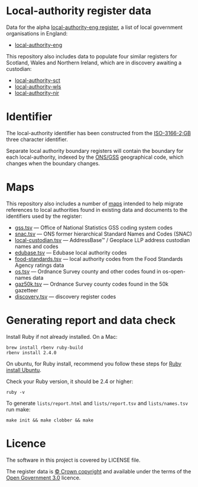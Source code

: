 # Local-authority register data

Data for the alpha [local-authority-eng register](http://local-authority-eng.alpha.openregister.org),
a list of local government organisations in England:

- [local-authority-eng](data/local-authority-eng/local-authorities.tsv)

This repository also includes data to populate four similar registers for Scotland, Wales and Northern Ireland, which are in discovery awaiting a custodian:

- [local-authority-sct](data/local-authority-sct/local-authorities.tsv)
- [local-authority-wls](data/local-authority-sct/local-authorities.tsv)
- [local-authority-nir](data/local-authority-nir/local-authorities.tsv)

# Identifier

The local-authority identifier has been constructed from the [ISO-3166-2;GB](https://en.wikipedia.org/wiki/ISO_3166-2:GB) three character identifier.

Separate local authority boundary registers will contain the boundary for each local-authority,
indexed by the [ONS/GSS](https://en.wikipedia.org/wiki/ONS_coding_system) geographical code, which changes when the boundary changes.

# Maps

This repository also includes a number of [maps](maps) intended to help migrate references to local authorities found in existing data and documents to the identifiers used by the register:

- [gss.tsv](maps/gss.tsv) — Office of National Statistics GSS coding system codes
- [snac.tsv](maps/snac.tsv) — ONS former hierarchical Standard Names and Codes (SNAC)
- [local-custodian.tsv](maps/local-custodian.tsv) — AddressBase™ / Geoplace LLP address custodian names and codes
- [edubase.tsv](maps/edubase.tsv) — Edubase local authority codes
- [food-standards.tsv](maps/food-standards.tsv) — local authority codes from the Food Standards Agency ratings data
- [os.tsv](maps/os.tsv) — Ordnance Survey county and other codes found in os-open-names data
- [gaz50k.tsv](maps/gaz50k.tsv) — Ordnance Survey county codes found in the 50k gazetteer
- [discovery.tsv](maps/discovery.tsv) — discovery register codes

# Generating report and data check

Install Ruby if not already installed. On a Mac:

```
brew install rbenv ruby-build
rbenv install 2.4.0
```

On ubuntu, for Ruby install, recommend you follow these steps for [Ruby install
Ubuntu](https://gorails.com/setup/ubuntu/16.10).

Check your Ruby version, it should be 2.4 or higher:

```
ruby -v
```

To generate `lists/report.html` and `lists/report.tsv` and `lists/names.tsv`
run make:

```
make init && make clobber && make
```

# Licence

The software in this project is covered by LICENSE file.

The register data is [© Crown copyright](http://www.nationalarchives.gov.uk/information-management/re-using-public-sector-information/copyright-and-re-use/crown-copyright/)
and available under the terms of the [Open Government 3.0](https://www.nationalarchives.gov.uk/doc/open-government-licence/version/3/) licence.
